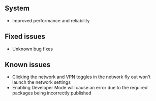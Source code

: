 ## System
- Improved performance and reliability

## Fixed issues
- Unknown bug fixes

## Known issues
- Clicking the network and VPN toggles in the network fly out won't launch the network settings
- Enabling Developer Mode will cause an error due to the required packages being incorrectly published